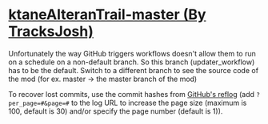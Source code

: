 # [ktaneAlteranTrail-master (By TracksJosh)](https://github.com/TracksJosh/ktaneAlteranTrail-master)

Unfortunately the way GitHub triggers workflows doesn't allow them to run on a schedule on a non-default branch. So this branch (updater_workflow) has to be the default. Switch to a different branch to see the source code of the mod (for ex. master -> the master branch of the mod)

To recover lost commits, use the commit hashes from [GitHub's reflog](https://api.github.com/repos/KtaneModules/ktaneAlteranTrail-master-TracksJosh/events) (add `?per_page=#&page=#` to the log URL to increase the page size (maximum is 100, default is 30) and/or specify the page number (default is 1)).
